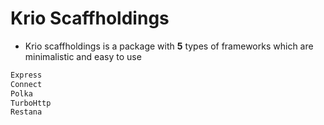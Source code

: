 # Krio Scaffholdings

- Krio scaffholdings is a package with **5** types of frameworks which are
minimalistic and easy to use

```bash
Express
Connect
Polka
TurboHttp
Restana
```
